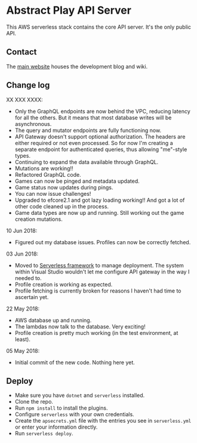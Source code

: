 # Abstract Play API Server

This AWS serverless stack contains the core API server. It's the only public API.  

## Contact

The [main website](https://www.abstractplay.com) houses the development blog and wiki.

## Change log

XX XXX XXXX:

* Only the GraphQL endpoints are now behind the VPC, reducing latency for all the others. But it means that most database writes will be asynchronous.
* The query and mutator endpoints are fully functioning now.
* API Gateway doesn't support optional authorization. The headers are either required or not even processed. So for now I'm creating a separate endpoint for authenticated queries, thus allowing "me"-style types.
* Continuing to expand the data available through GraphQL.
* Mutations are working!!
* Refactored GraphQL code.
* Games can now be pinged and metadata updated.
* Game status now updates during pings.
* You can now issue challenges!
* Upgraded to efcore2.1 and got lazy loading working!! And got a lot of other code cleaned up in the process.
* Game data types are now up and running. Still working out the game creation mutations.

10 Jun 2018:

* Figured out my database issues. Profiles can now be correctly fetched.  

03 Jun 2018:

* Moved to [Serverless framework](https://serverless.com) to manage deployment. The system within Visual Studio wouldn't let me configure API gateway in the way I needed to.
* Profile creation is working as expected.
* Profile fetching is currently broken for reasons I haven't had time to ascertain yet.

22 May 2018:

* AWS database up and running.
* The lambdas now talk to the database. Very exciting!
* Profile creation is pretty much working (in the test environment, at least).

05 May 2018:

* Initial commit of the new code. Nothing here yet.

## Deploy

* Make sure you have `dotnet` and `serverless` installed.
* Clone the repo.
* Run `npm install` to install the plugins.
* Configure `serverless` with your own credentials.
* Create the `apsecrets.yml` file with the entries you see in `serverless.yml` or enter your information directly.
* Run `serverless deploy`.
